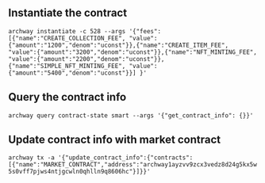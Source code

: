 ## Instantiate the contract
```archway instantiate -c 528 --args '{"fees":[{"name":"CREATE_COLLECTION_FEE", "value":{"amount":"1200","denom":"uconst"}},{"name":"CREATE_ITEM_FEE", "value":{"amount":"3200","denom":"uconst"}},{"name":"NFT_MINTING_FEE", "value":{"amount":"2200","denom":"uconst"}},{"name":"SIMPLE_NFT_MINTING_FEE", "value":{"amount":"5400","denom":"uconst"}}] }' ```

## Query the contract info
```archway query contract-state smart --args '{"get_contract_info": {}}'  ```

## Update contract info with market contract
```archway tx -a '{"update_contract_info":{"contracts":[{"name":"MARKET_CONTRACT","address":"archway1ayzvv9zcx3vedz8d24g5kx5w5s0vff7pjws4ntjgcwln0qhlln9q8606hc"}]}}' ```     


